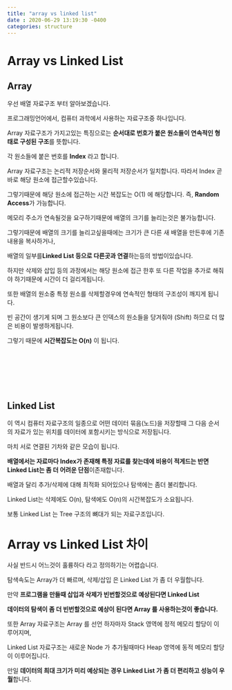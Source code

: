 ```yaml
---
title: "array vs linked list"
date : 2020-06-29 13:19:30 -0400
categories: structure
---
```





# Array vs Linked List




## Array

우선 배열 자료구조 부터 알아보겠습니다.

프로그래밍언어에서, 컴퓨터 과학에서 사용하는 자료구조중 하나입니다.

Array 자료구조가 가지고있는 특징으로는 **순서대로 번호가 붙은 원소들이 연속적인 형태로 구성된 구조**를 뜻합니다.

각 원소들에 붙은 번호를 **Index** 라고 합니다.

Array 자료구조는 논리적 저장순서와 물리적 저장순서가 일치합니다. 따라서 Index 곧바로 해당 원소에 접근할수있습니다.

그렇기때문에 해당 원소에 접근하는 시간 복잡도는 O(1) 에 해당합니다. 즉, **Random Access**가 가능합니다.

메모리 주소가 연속될것을 요구하기때문에 배열의 크기를 늘리는것은 불가능합니다.

그렇기때문에 배열의 크기를 늘리고싶을때에는 크기가 큰 다른 새 배열을 만든후에 기존내용을 복사하거나,

배열의 일부를**Linked List 등으로 다른곳과 연결**하는등의 방법이있습니다.

하지만 삭제와 삽입 등의 과정에서는 해당 원소에 접근 한후 또 다른 작업을 추가로 해줘야 하기때문에 시간이 더 걸리게됩니다.

또한 배열의 원소중 특정 원소를 삭제할경우에 연속적인 형태의 구조성이 깨지게 됩니다.

빈 공간이 생기게 되며 그 원소보다 큰 인덱스의 원소들을 당겨줘야 (Shift) 하므로 더 많은 비용이 발생하게됩니다.

그렇기 때문에 **시간복잡도는 O(n)** 이 됩니다.

<br/><br/><br/><br/><br/>

## Linked List

이 역시 컴퓨터 자료구조의 일종으로 어떤 데이터 묶음(노드)을 저장할때 그 다음 순서의 자료가 있는 위치를 데이터에 포함시키는 방식으로 저장됩니다.

마치 서로 연결된 기차와 같은 모습이 됩니다.

**배열에서는 자료마다 Index가 존재해 특정 자료를 찾는데에 비용이 적게드는 반면 Linked List는 좀 더 어려운 단점**이존재합니다.

배열과 달리 추가/삭제에 대해 최적화 되어있으나 탐색에는 좀더 불리합니다.

Linked List는 삭제에도 O(n), 탐색에도 O(n)의 시간복잡도가 소요됩니다.

보통 Linked List 는 Tree 구조의 뼈대가 되는 자료구조입니다.






# Array vs Linked List 차이



사실 반드시 어느것이 훌륭하다 라고 정의하기는 어렵습니다.

탐색속도는 Array가 더 빠르며, 삭제/삽입 은 Linked List 가 좀 더 우월합니다.

만약 **프로그램을 만들때 삽입과 삭제가 빈번할것으로 예상된다면 Linked List**

**데이터의 탐색이 좀 더 빈번할것으로 예상이 된다면 Array 를 사용하는것이 좋습니다.**

또한 Array 자료구조는 Array 를 선언 하자마자 Stack 영역에 정적 메모리 할당이 이루어지며, 

Linked List 자료구조는 새로운 Node 가 추가될때마다 Heap 영역에 동적 메모리 할당이 이루어집니다.

만일 **데이터의 최대 크기가 미리 예상되는 경우 Linked List 가 좀 더 편리하고 성능이 우월**합니다.
